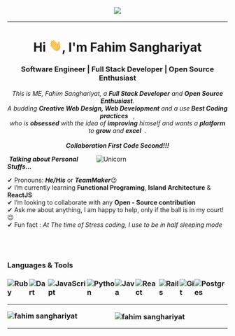 <p align="center">
  <img src="https://github.com/thompsonemerson/thompsonemerson/raw/master/cover-thompson.png" height="200"/>
</p>
<hr>
<h1 align="center">Hi <img src="https://raw.githubusercontent.com/ABSphreak/ABSphreak/master/gifs/Hi.gif" width="30px">, I'm Fahim Sanghariyat</h1>
<h3 align="center">Software Engineer | Full Stack Developer | Open Source Enthusiast</h3>
<p align="center">
</p>
</p>



<p align="center">
  <em>
    This is ME, Fahim Sanghariyat, a <b>Full Stack Developer</b> and <b>Open Source Enthusiast</b>. <br>
    A budding <b>Creative Web Design, Web Development</b> and a use<b> Best Coding practices</b>&nbsp; &nbsp,<br>who is <b>obsessed</b>
    with the idea of <b>improving</b> himself and wants a <b>platform</b> to 
    <b>grow</b> and 
    <b>excel</b> &nbsp.
  </em> 
    <br><br>
   <b><i>Collaboration First Code Second!!!</i></b> <br>
</p>

<img align="right" width=300px alt="Unicorn" src="https://media.giphy.com/media/3ohs4BSacFKI7A717y/giphy.gif" />

&nbsp;***Talking about Personal Stuffs...***

✔ Pronouns: ***He/His*** or ***TeamMaker***😉 <br>
✔ I’m currently learning **Functional Programing**, **Island Architecture** & **ReactJS**<br>
✔ I’m looking to collaborate with any **Open - Source contribution**<br>
✔ Ask me about anything, I am happy to help, only if the ball is in my court!😉<br>
✔ Fun fact : *At The time of Stress coding, I use to be in half sleeping mode*<br><br><br><br>
 
<h3>Languages & Tools<h3>
<p align="left">
  <div style="display: flex;">
  <img alt="Ruby" src="https://img.shields.io/badge/ruby-%23CC342D.svg?&style=for-the-badge&logo=ruby&logoColor=white"/>
  <img alt="Dart" src="https://img.shields.io/badge/dart-%230175C2.svg?&style=for-the-badge&logo=dart&logoColor=white"/>
  <img alt="JavaScript" src="https://img.shields.io/badge/javascript%20-%23323330.svg?&style=for-the-badge&logo=javascript&logoColor=%23F7DF1E"/>
  <img alt="Python" src="https://img.shields.io/badge/python%20-%2314354C.svg?&style=for-the-badge&logo=python&logoColor=white"/>
  <img alt="Java" src="https://img.shields.io/badge/java-%23ED8B00.svg?&style=for-the-badge&logo=java&logoColor=white"/>
  <img alt="React" src="https://img.shields.io/badge/react%20-%2320232a.svg?&style=for-the-badge&logo=react&logoColor=%2361DAFB"/>
  <img alt="Rails" src="https://img.shields.io/badge/rails%20-%23CC0000.svg?&style=for-the-badge&logo=ruby-on-rails&logoColor=white"/>
  <img alt="Git" src="https://img.shields.io/badge/git%20-%23F05033.svg?&style=for-the-badge&logo=git&logoColor=white"/>
  <img alt="Postgres" src ="https://img.shields.io/badge/postgres-%23316192.svg?&style=for-the-badge&logo=postgresql&logoColor=white"/>
</div>
  <hr>
<p><img align="left" width="48%" src="https://github-readme-stats.vercel.app/api?username=fahim9898&show_icons=true&theme=gotham" alt="fahim sanghariyat" /></p>

<p>&nbsp;<img align="center" width="48%" src="https://github-readme-stats.vercel.app/api/top-langs/?username=fahim9898&theme=gotham&layout=compact" alt="fahim sanghariyat" width="410" /></p>

<hr>


